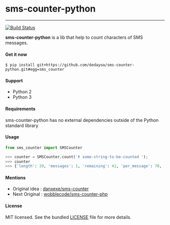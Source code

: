 # sms-counter-python
----
[![Build Status](https://travis-ci.com/uralov/sms-counter-python.svg?branch=master)](https://travis-ci.com/uralov/sms-counter-python)

**sms-counter-python** is a lib that help to count characters of SMS messages.

#### Get it now
```
$ pip install git+https://github.com/dedayoa/sms-counter-python.git#egg=sms_counter
```

#### Support
* Python 2
* Python 3

#### Requirements
sms-counter-python has no external dependencies outside of the Python standard library

#### Usage
```python
from sms_counter import SMSCounter

>>> counter = SMSCounter.count('ǂ some-string-to-be-counted ');
>>> counter
>>> {'length': 29, 'messages': 1, 'remaining': 41, 'per_message': 70, 'encoding': 'UTF16'}
```

#### Mentions

* Original idea : [danxexe/sms-counter](https://github.com/danxexe/sms-counter)
* Next Original : [wobblecode/sms-counter-php](https://github.com/wobblecode/sms-counter-php/)

#### License
MIT licensed. See the bundled [LICENSE](LICENSE) file for more details.
